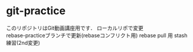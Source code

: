 # git-practice
このリポジトリはGit動画講座用です．
ローカルリポで変更  
rebase-practiceブランチで更新(rebaseコンフリクト用)
rebase pull 用
stash練習(2nd変更)
